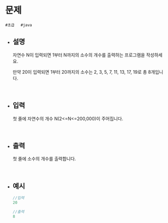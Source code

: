# 문제

```#초급```&nbsp;&nbsp;&nbsp;&nbsp;&nbsp;```#java```

- ## 설명
        
    자연수 N이 입력되면 1부터 N까지의 소수의 개수를 출력하는 프로그램을 작성하세요.

    만약 20이 입력되면 1부터 20까지의 소수는 2, 3, 5, 7, 11, 13, 17, 19로 총 8개입니다.

<br/>
        
- ## 입력
        
    첫 줄에 자연수의 개수 N(2<=N<=200,000)이 주어집니다.
        
<br/>

- ## 출력
        
    첫 줄에 소수의 개수를 출력합니다.

<br/>
        
- ## 예시

    ```java
    //입력
    20
    ```
    ```java
    //출력
    8
    ```